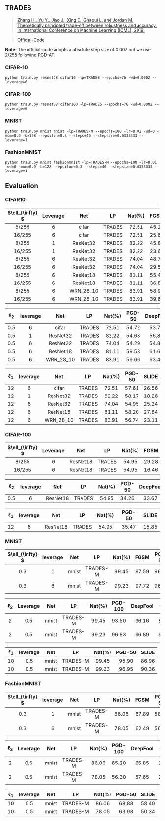 

## TRADES





> [Zhang H., Yu Y., Jiao J., Xing E., Ghaoui L. and Jordan M. Theoretically principled trade-off between robustness and accuracy. In International Conference on Machine Learning (ICML), 2019.](https://arxiv.org/abs/1901.08573)

> [Official-Code](https://github.com/yaodongyu/TRADES)



**Note:** The official-code adopts a absolute step size of 0.007 but we use 2/255 following PGD-AT.



### CIFAR-10

    python train.py resnet18 cifar10 -lp=TRADES --epochs=76 -wd=0.0002 --leverage=6

### CIFAR-100

    python train.py resnet18 cifar100 -lp=TRADES --epochs=76 -wd=0.0002 --leverage=6

### MNIST

    python train.py mnist mnist -lp=TRADES-M --epochs=100 -lr=0.01 -wd=0 -mom=0.9 -b=128 --epsilon=0.3 --steps=40 --stepsize=0.0333333 --leverage=1

### FashionMNIST

    python train.py mnist fashionmnist -lp=TRADES-M --epochs=100 -lr=0.01 -wd=0 -mom=0.9 -b=128 --epsilon=0.3 --steps=40 --stepsize=0.0333333 --leverage=1



## Evaluation



### CIFAR10



| $\ell_{\infty} $ | Leverage |    Net    |   LP   | Nat(%) | FGSM  | PGD-10 | PGD-40 | DeepFool |  AA   |
| :--------------: | :------: | :-------: | :----: | :----: | :---: | :----: | :----: | :------: | :---: |
|      8/255       |    6     |   cifar   | TRADES | 72.51  | 45.22 | 42.04  | 41.61  |  40.61   | 36.89 |
|      16/255      |    6     |   cifar   | TRADES | 72.51  | 25.66 | 17.61  | 16.49  |  20.19   | 11.60 |
|      8/255       |    1     | ResNet32  | TRADES | 82.22  | 45.84 | 39.37  | 38.30  |  41.83   | 34.62 |
|      16/255      |    1     | ResNet32  | TRADES | 82.22  | 23.61 | 10.09  |  8.47  |  17.29   | 6.15  |
|      8/255       |    6     | ResNet32  | TRADES | 74.04  | 48.74 | 45.59  | 45.11  |  44.73   | 40.78 |
|      16/255      |    6     | ResNet32  | TRADES | 74.04  | 29.52 | 20.42  | 19.00  |  23.80   | 14.49 |
|      8/255       |    6     | ResNet18  | TRADES | 81.11  | 55.43 | 51.55  | 51.05  |  51.89   | 47.07 |
|      16/255      |    6     | ResNet18  | TRADES | 81.11  | 36.81 | 24.04  | 21.98  |  31.22   | 17.10 |
|      8/255       |    6     | WRN_28_10 | TRADES | 83.91  | 58.94 | 54.16  | 53.27  |  55.43   | 50.09 |
|      16/255      |    6     | WRN_28_10 | TRADES | 83.91  | 39.68 | 24.72  | 21.81  |  34.09   | 17.78 |





| $\ell_2$ | leverage |    Net    |   LP   | Nat(%) | PGD-50 | DeepFool |  C&W  |  AA   |
| :------: | :------: | :-------: | :----: | :----: | :----: | :------: | :---: | :---: |
|   0.5    |    6     |   cifar   | TRADES | 72.51  | 54.72  |  53.74   | 51.58 | 51.36 |
|   0.5    |    1     | ResNet32  | TRADES | 82.22  | 54.68  |  56.80   | 51.88 | 51.26 |
|   0.5    |    6     | ResNet32  | TRADES | 74.04  | 54.29  |  54.85   | 51.32 | 51.00 |
|   0.5    |    6     | ResNet18  | TRADES | 81.11  | 59.53  |  61.63   | 57.17 | 56.83 |
|   0.5    |    6     | WRN_28_10 | TRADES | 83.91  | 59.66  |  63.47   | 57.34 | 56.66 |




| $\ell_1$ | leverage |    Net    |   LP   | Nat(%) | PGD-50 | SLIDE |
| :------: | :------: | :-------: | :----: | :----: | :----: | :---: |
|    12    |    6     |   cifar   | TRADES | 72.51  | 57.61  | 26.56 |
|    12    |    1     | ResNet32  | TRADES | 82.22  | 58.17  | 18.26 |
|    12    |    6     | ResNet32  | TRADES | 74.04  | 54.95  | 25.24 |
|    12    |    6     | ResNet18  | TRADES | 81.11  | 58.20  | 27.84 |
|    12    |    6     | WRN_28_10 | TRADES | 83.91  | 56.74  | 23.11 |



### CIFAR-100



| $\ell_{\infty} $ | Leverage |   Net    |   LP   | Nat(%) | FGSM  | PGD-10 | PGD-40 | DeepFool |  AA   |
| :--------------: | :------: | :------: | :----: | :----: | :---: | :----: | :----: | :------: | :---: |
|      8/255       |    6     | ResNet18 | TRADES | 54.95  | 29.28 | 26.55  | 26.05  |  24.39   | 21.70 |
|      16/255      |    6     | ResNet18 | TRADES | 54.95  | 16.46 | 11.20  | 10.45  |  11.88   | 7.49  |



| $\ell_2$ | leverage |   Net    |   LP   | Nat(%) | PGD-50 | DeepFool |  C&W  |  AA   |
| :------: | :------: | :------: | :----: | :----: | :----: | :------: | :---: | :---: |
|   0.5    |    6     | ResNet18 | TRADES | 54.95  | 34.26  |  33.67   | 31.24 | 30.45 |




| $\ell_1$ | leverage |   Net    |   LP   | Nat(%) | PGD-50 | SLIDE |
| :------: | :------: | :------: | :----: | :----: | :----: | :---: |
|    12    |    6     | ResNet18 | TRADES | 54.95  | 35.47  | 15.85 |






### MNIST



| $\ell_{\infty} $ | leverage |  Net  |    LP    | Nat(%) | FGSM  | PGD-50 | PGD-100 | DeepFool |  AA   |
| :--------------: | :------: | :---: | :------: | :----: | :---: | :----: | :-----: | :------: | :---: |
|       0.3        |    1     | mnist | TRADES-M | 99.45  | 97.59 | 96.22  |  95.56  |  96.90   | 92.99 |
|       0.3        |    6     | mnist | TRADES-M | 99.23  | 97.72 | 96.55  |  95.83  |  97.30   | 94.01 |



| $\ell_2$ | Leverage |  Net  |    LP    | Nat(%) | PGD-100 | DeepFool |  C&W  |  AA   |
| :------: | :------: | :---: | :------: | :----: | :-----: | :------: | :---: | :---: |
|    2     |   0.5    | mnist | TRADES-M | 99.45  |  93.50  |  96.16   | 80.39 | 18.60 |
|    2     |   0.5    | mnist | TRADES-M | 99.23  |  96.83  |  96.89   | 90.61 | 9.16  |



| $\ell_1$ | leverage |  Net  |    LP    | Nat(%) | PGD-50 | SLIDE |
| :------: | :------: | :---: | :------: | :----: | :----: | :---: |
|    10    |   0.5    | mnist | TRADES-M | 99.45  | 95.90  | 86.96 |
|    10    |   0.5    | mnist | TRADES-M | 99.23  | 96.95  | 90.36 |



### FashionMNIST



| $\ell_{\infty} $ | leverage |  Net  |    LP    | Nat(%) | FGSM  | PGD-50 | PGD-100 | DeepFool |  AA   |
| :--------------: | :------: | :---: | :------: | :----: | :---: | :----: | :-----: | :------: | :---: |
|       0.3        |    1     | mnist | TRADES-M | 86.06  | 67.89 | 58.07  |  51.17  |  56.13   | 29.61 |
|       0.3        |    6     | mnist | TRADES-M | 78.05  | 62.49 | 56.36  |  50.00  |  54.91   | 34.22 |



| $\ell_2$ | Leverage |  Net  |    LP    | Nat(%) | PGD-100 | DeepFool |  C&W  |  AA  |
| :------: | :------: | :---: | :------: | :----: | :-----: | :------: | :---: | :--: |
|    2     |   0.5    | mnist | TRADES-M | 86.06  |  65.20  |  65.85   | 26.61 | 3.46 |
|    2     |   0.5    | mnist | TRADES-M | 78.05  |  56.30  |  57.65   | 22.15 | 1.65 |



| $\ell_1$ | leverage |  Net  |    LP    | Nat(%) | PGD-50 | SLIDE |
| :------: | :------: | :---: | :------: | :----: | :----: | :---: |
|    10    |   0.5    | mnist | TRADES-M | 86.06  | 68.88  | 58.40 |
|    10    |   0.5    | mnist | TRADES-M | 78.05  | 63.98  | 50.34 |

